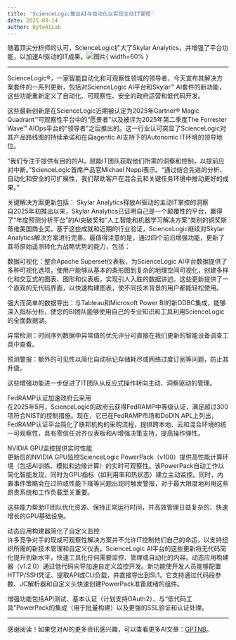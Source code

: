 ```yaml
---
title: 'ScienceLogic推出AI与自动化以实现主动IT掌控'
date: 2025-08-14
author: ByteAILab
---
```


随着顶尖分析师的认可，ScienceLogic扩大了Skylar Analytics，并增强了平台功能，以加速AI驱动的IT成果。![图片](https://ai-techpark.com/wp-content/uploads/ScienceLogic-2.jpg){ width=60% }

---
ScienceLogic®，一家智能自动化和可观察性领域的领导者，今天宣布其解决方案套件的一系列更新，包括对ScienceLogic AI平台和Skylar™ AI套件的新功能，这些功能重新定义了自动化、可观察性、安全的政府运营和低代码开发。

这些最新创新是在ScienceLogic近期被认定为2025年Gartner® Magic Quadrant™可观察性平台中的“愿景者”以及被评为2025年第二季度The Forrester Wave™ AIOps平台的“领导者”之后推出的。这一行业认可突显了ScienceLogic对其产品路线图的持续承诺和在自agentic AI支持下的Autonomic IT环境的领导地位。

“我们专注于提供有目的的AI，赋能IT团队获取他们所需的洞察和控制，以提前应对中断。”ScienceLogic首席产品官Michael Nappi表示。“通过结合先进的分析、自动化和安全的可扩展性，我们帮助客户在混合云和关键任务环境中推动更好的成果。”

关键解决方案更新包括：
Skylar Analytics释放AI驱动的主动IT掌控的洞察  
自2025年初推出以来，Skylar Analytics已证明自己是一个颠覆性的平台，赢得了“年度预测分析平台”的AI突破奖和“人工智能和机器学习解决方案”类别的铜奖斯蒂维美国商业奖。基于这些成就和近期的行业验证，ScienceLogic继续对Skylar Analytics解决方案进行完善。最值得注意的是，通过四个前沿增强功能，更新了其将原始遥测转化为战略优势的能力，包括：

数据可视化：整合Apache Superset仪表板，为ScienceLogic AI平台数据提供了多种可视化选项，使用户能够从基本的条形图到复杂的地理空间可视化，创建多样化和交互式的图表、图形和仪表板，实现引人入胜的数据讲述。这些更新提供了一个直观的无代码界面，以快速构建图表，使不同技术背景的用户都能轻松使用。

强大而简单的数据导出：与Tableau和Microsoft Power BI的新ODBC集成，能够深入指标分析，使您的BI团队能够使用自己的专业知识和工具利用ScienceLogic的全面数据湖。

异常检测：时间序列数据中异常值的优先评分可直接在我们更新的智能设备调查工具中查看。

预测警报：额外的可见性以简化自动标记存储耗尽或网络过度订阅等问题，防止其升级。

这些增强功能进一步促进了IT团队从反应式操作转向主动、洞察驱动的管理。

FedRAMP认证加速政府云采用  
在2025年5月，ScienceLogic的政府云获得FedRAMP中等级认证，满足超过300项符合NIST的控制措施。现在，它已在FedRAMP市场和DoDIN APL上列出，FedRAMP认证平台简化了联邦机构的采购流程，提供跨本地、云和混合环境的统一可观察性，具有零信任对齐仪表板和AI增强决策支持，提高操作弹性。

NVIDIA GPU监控提供实时性能  
更新后的NVIDIA GPU监控ScienceLogic PowerPack（v100）提供高性能计算环境（包括AI训练、模拟和边缘计算）的实时可观察性。该PowerPack自动工作以简化智能发现，同时为GPU指标（如利用率和热状态）建立主动监控。同时，内置事件策略会在过热或性能下降等问题出现时触发警报，对于最大限度地利用这些昂贵系统和工作负载至关重要。

这些能力帮助IT团队优化资源、保持正常运行时间，并高效管理日益复杂的、快速增长的GPU基础设施。

动态应用构建器简化了自定义监控  
许多竞争对手的现成可观察性解决方案并不允许IT控制他们自己的命运，以支持组织所需的新技术管理和自定义仪表。ScienceLogic AI平台的这些更新将无代码简化提升到新水平，快速工具化任何需要监控、管理或自动化的内容。动态应用构建器（v1.2.0）通过低代码向导加速自定义监控开发。新功能使开发人员能够配置HTTP/SSH凭证、提取API或CLI负载，并直接导出到SL1。它支持通过代码段参数、JC解析器和自定义头快速创建PowerPack准备就绪的组件。

增强功能包括API测试、基本认证（计划支持OAuth2）、与“低代码工具”PowerPack的集成（用于批量构建）以及更强的SSL验证和认证处理。

---
感谢阅读！如果您对AI的更多资讯感兴趣，可以查看更多AI文章：[GPTNB](https://gptnb.com)。